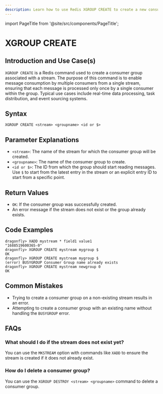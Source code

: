 ```yaml
---
description: Learn how to use Redis XGROUP CREATE to create a new consumer group.
---
```


import PageTitle from '@site/src/components/PageTitle';

# XGROUP CREATE

<PageTitle title="Redis XGROUP CREATE Explained (Better Than Official Docs)" />

## Introduction and Use Case(s)

`XGROUP CREATE` is a Redis command used to create a consumer group associated with a stream. The purpose of this command is to enable message consumption by multiple consumers from a single stream, ensuring that each message is processed only once by a single consumer within the group. Typical use cases include real-time data processing, task distribution, and event sourcing systems.

## Syntax

```plaintext
XGROUP CREATE <stream> <groupname> <id or $>
```

## Parameter Explanations

- `<stream>`: The name of the stream for which the consumer group will be created.
- `<groupname>`: The name of the consumer group to create.
- `<id or $>`: The ID from which the group should start reading messages. Use `$` to start from the latest entry in the stream or an explicit entry ID to start from a specific point.

## Return Values

- `OK`: If the consumer group was successfully created.
- An error message if the stream does not exist or the group already exists.

## Code Examples

```cli
dragonfly> XADD mystream * field1 value1
"1688519600365-0"
dragonfly> XGROUP CREATE mystream mygroup $
OK
dragonfly> XGROUP CREATE mystream mygroup $
(error) BUSYGROUP Consumer Group name already exists
dragonfly> XGROUP CREATE mystream newgroup 0
OK
```

## Common Mistakes

- Trying to create a consumer group on a non-existing stream results in an error.
- Attempting to create a consumer group with an existing name without handling the `BUSYGROUP` error.

## FAQs

### What should I do if the stream does not exist yet?

You can use the `MKSTREAM` option with commands like `XADD` to ensure the stream is created if it does not already exist.

### How do I delete a consumer group?

You can use the `XGROUP DESTROY <stream> <groupname>` command to delete a consumer group.
